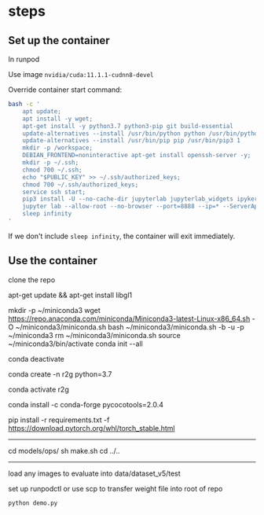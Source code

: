 # steps



## Set up the container

In runpod

Use image `nvidia/cuda:11.1.1-cudnn8-devel`

Override container start command:

```bash
bash -c '
    apt update;
    apt install -y wget;
    apt-get install -y python3.7 python3-pip git build-essential
    update-alternatives --install /usr/bin/python python /usr/bin/python3.7 1
    update-alternatives --install /usr/bin/pip pip /usr/bin/pip3 1
    mkdir -p /workspace;
    DEBIAN_FRONTEND=noninteractive apt-get install openssh-server -y;
    mkdir -p ~/.ssh;
    chmod 700 ~/.ssh;
    echo "$PUBLIC_KEY" >> ~/.ssh/authorized_keys;
    chmod 700 ~/.ssh/authorized_keys;
    service ssh start;
    pip3 install -U --no-cache-dir jupyterlab jupyterlab_widgets ipykernel ipywidgets;
    jupyter lab --allow-root --no-browser --port=8888 --ip=* --ServerApp.terminado_settings="{\"shell_command\":[\"/bin/bash\"]}" --ServerApp.token=$JUPYTER_PASSWORD --ServerApp.allow_origin=* --FileContentsManager.preferred_dir=/workspace;
    sleep infinity
'
```

If we don't include `sleep infinity`, the container will exit immediately.


## Use the container



clone the repo


apt-get update && apt-get install libgl1

mkdir -p ~/miniconda3
wget https://repo.anaconda.com/miniconda/Miniconda3-latest-Linux-x86_64.sh -O ~/miniconda3/miniconda.sh
bash ~/miniconda3/miniconda.sh -b -u -p ~/miniconda3
rm ~/miniconda3/miniconda.sh
source ~/miniconda3/bin/activate
conda init --all

conda deactivate

conda create -n r2g python=3.7

conda activate r2g

conda install -c conda-forge pycocotools=2.0.4

pip install -r requirements.txt -f https://download.pytorch.org/whl/torch_stable.html

---

cd models/ops/
sh make.sh
cd ../..

---

load any images to evaluate into data/dataset_v5/test

set up runpodctl or use scp to transfer weight file into root of repo


`python demo.py`








